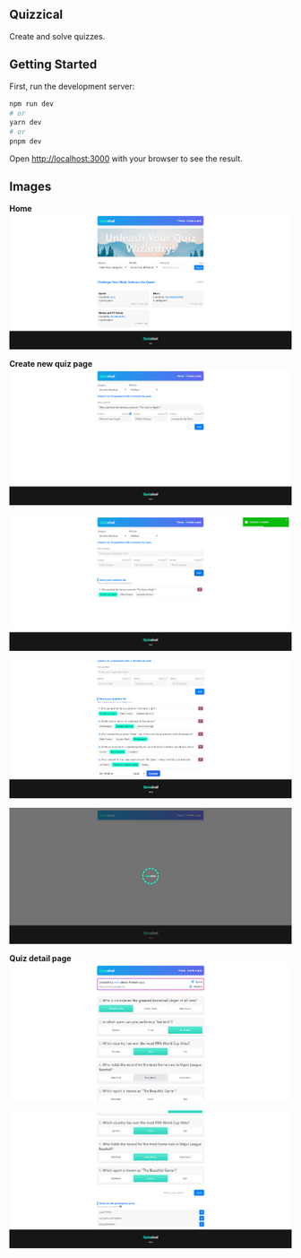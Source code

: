 ## Quizzical

Create and solve quizzes.

## Getting Started

First, run the development server:

```bash
npm run dev
# or
yarn dev
# or
pnpm dev
```

Open [http://localhost:3000](http://localhost:3000) with your browser to see the result.

## Images

**Home**
![Home - Search](/public/assets/home-page.png)

**Create new quiz page**
![Create new quiz page](/public/assets/create-page-1.png)

![Create new quiz page](/public/assets/create-page-2.png)

![Create new quiz page](/public/assets/create-page-3.png)

![Create new quiz page](/public/assets/create-page-4.png)

**Quiz detail page**
![Quiz detail page](/public/assets/quiz-detail-1.png)

![Quiz detail page](/public/assets/quiz-detail-2.png)
